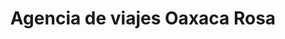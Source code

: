 ---
title: "Agencia de viajes Oaxaca Rosa"
url: /oaxaca-de-juarez/agencia-de-viajes-oaxaca-rosa/
shop: agencia de viajes
---